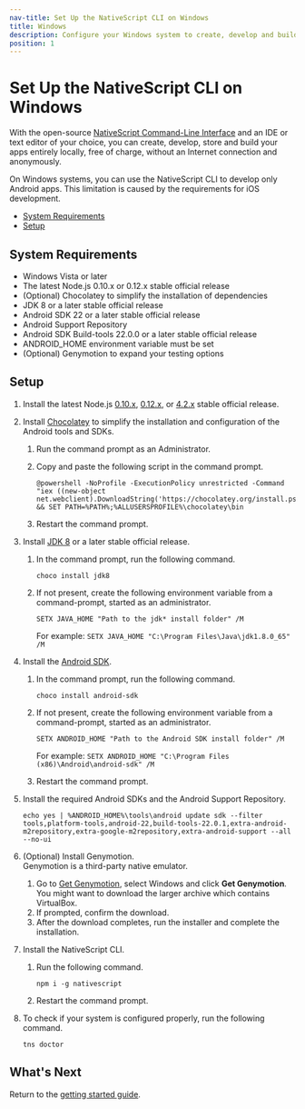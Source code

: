 ```yaml
---
nav-title: Set Up the NativeScript CLI on Windows
title: Windows
description: Configure your Windows system to create, develop and build projects locally with NativeScript.
position: 1
---
```


# Set Up the NativeScript CLI on Windows

With the open-source [NativeScript Command-Line Interface](https://github.com/NativeScript/nativescript-cli) and an IDE or text editor of your choice, you can create, develop, store and build your apps entirely locally, free of charge, without an Internet connection and anonymously.

On Windows systems, you can use the NativeScript CLI to develop only Android apps. This limitation is caused by the requirements for iOS development.

* [System Requirements](#system-requirements)
* [Setup](#setup)

## System Requirements

* Windows Vista or later
* The latest Node.js 0.10.x or 0.12.x stable official release
* (Optional) Chocolatey to simplify the installation of dependencies
* JDK 8 or a later stable official release
* Android SDK 22 or a later stable official release
* Android Support Repository
* Android SDK Build-tools 22.0.0 or a later stable official release
* ANDROID_HOME environment variable must be set
* (Optional) Genymotion to expand your testing options

## Setup

1. Install the latest Node.js [0.10.x](https://nodejs.org/dist/latest-v0.10.x/), [0.12.x](https://nodejs.org/dist/latest-v0.12.x/), or [4.2.x](https://nodejs.org/dist/latest-v4.x/) stable official release.
1. Install [Chocolatey](https://chocolatey.org) to simplify the installation and configuration of the Android tools and SDKs.
    1. Run the command prompt as an Administrator.
    1. Copy and paste the following script in the command prompt.

        ```Shell
        @powershell -NoProfile -ExecutionPolicy unrestricted -Command "iex ((new-object net.webclient).DownloadString('https://chocolatey.org/install.ps1'))" && SET PATH=%PATH%;%ALLUSERSPROFILE%\chocolatey\bin
        ```
    1. Restart the command prompt.
1. Install [JDK 8](http://www.oracle.com/technetwork/java/javase/downloads/index.html) or a later stable official release.
    1. In the command prompt, run the following command.

        ```Shell
        choco install jdk8
        ```
    1. If not present, create the following environment variable from a command-prompt, started as an administrator.

        ```
        SETX JAVA_HOME "Path to the jdk* install folder" /M
        ```

        For example: `SETX JAVA_HOME "C:\Program Files\Java\jdk1.8.0_65" /M`
1. Install the [Android SDK](http://developer.android.com/sdk/index.html).
    1. In the command prompt, run the following command.

        ```Shell
        choco install android-sdk
        ```
    1. If not present, create the following environment variable from a command-prompt, started as an administrator.

        ```
        SETX ANDROID_HOME "Path to the Android SDK install folder" /M
        ```

        For example: `SETX ANDROID_HOME "C:\Program Files (x86)\Android\android-sdk" /M`
    1. Restart the command prompt.
1. Install the required Android SDKs and the Android Support Repository.

	```Shell
	echo yes | %ANDROID_HOME%\tools\android update sdk --filter tools,platform-tools,android-22,build-tools-22.0.1,extra-android-m2repository,extra-google-m2repository,extra-android-support --all --no-ui
	```
1. (Optional) Install Genymotion.<br/>Genymotion is a third-party native emulator.
    1. Go to [Get Genymotion](https://www.genymotion.com/#!/download), select Windows and click **Get Genymotion**.<br/>You might want to download the larger archive which contains VirtualBox.
    1. If prompted, confirm the download.
    1. After the download completes, run the installer and complete the installation.
1. Install the NativeScript CLI.
    1. Run the following command.

        ```Shell
        npm i -g nativescript
        ```
    1. Restart the command prompt.
1. To check if your system is configured properly, run the following command.

    ```Shell
    tns doctor
    ```

## What's Next

Return to the [getting started guide](/getting-started).
